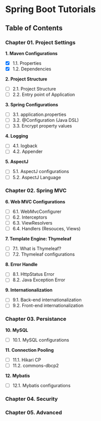 # Spring Boot Tutorials

## Table of Contents

### Chapter 01. Project Settings 


**1. Maven Configurations**
   - [x] 1.1. Properties
   - [x] 1.2. Dependencies
   
**2. Project Structure**
   - [ ] 2.1. Project Structure
   - [ ] 2.2. Entry point of Application 

**3. Spring Configurations**
   - [ ] 3.1. application.properties
   - [ ] 3.2. @Configuration (Java DSL)
   - [ ] 3.3. Encrypt property values
   
**4. Logging**
   - [ ] 4.1. logback
   - [ ] 4.2. Appender
   
**5. AspectJ**
   - [ ] 5.1. AspectJ configurations
   - [ ] 5.2. AspectJ Language

### Chapter 02. Spring MVC
**6. Web MVC Configurations**
   - [ ] 6.1. WebMvcConfigurer
   - [ ] 6.2. Interceptors
   - [ ] 6.3. ViewResolvers
   - [ ] 6.4. Handlers (Resouces, Views)
   
**7. Template Engine: Thymeleaf**
   - [ ] 7.1. What is Thymeleaf?
   - [ ] 7.2. Thymeleaf configurations

**8. Error Handle**
   - [ ] 8.1. HttpStatus Error
   - [ ] 8.2. Java Exception Error
   
**9. Internationalization**
   - [ ] 9.1. Back-end internationalization
   - [ ] 9.2. Front-end internationalization 
   
### Chapter 03. Persistance
**10. MySQL**
   - [ ] 10.1. MySQL configurations
   
**11. Connection Pooling**
   - [ ] 11.1. Hikari CP
   - [ ] 11.2. commons-dbcp2

**12. Mybatis**
   - [ ] 12.1. Mybatis configurations
   
### Chapter 04. Security


### Chapter 05. Advanced

